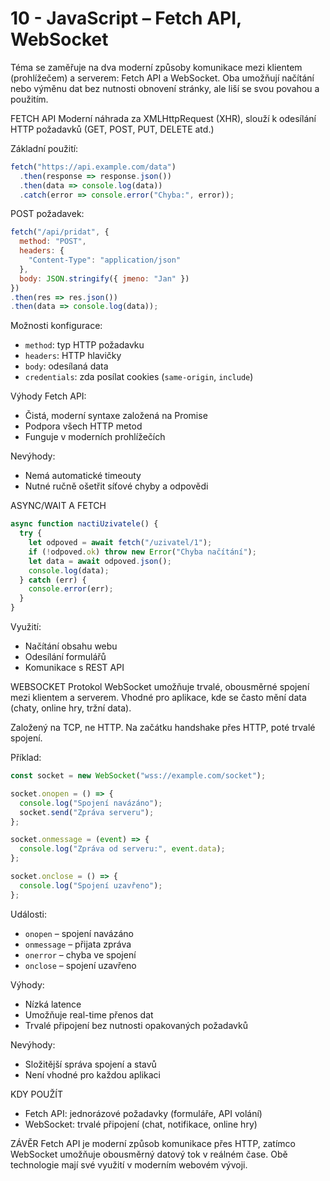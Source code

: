 # 10 - JavaScript – Fetch API, WebSocket
Téma se zaměřuje na dva moderní způsoby komunikace mezi klientem (prohlížečem) a serverem: Fetch API a WebSocket. Oba umožňují načítání nebo výměnu dat bez nutnosti obnovení stránky, ale liší se svou povahou a použitím.

FETCH API
Moderní náhrada za XMLHttpRequest (XHR), slouží k odesílání HTTP požadavků (GET, POST, PUT, DELETE atd.)

Základní použití:

```javascript
fetch("https://api.example.com/data")
  .then(response => response.json())
  .then(data => console.log(data))
  .catch(error => console.error("Chyba:", error));
```

POST požadavek:

```javascript
fetch("/api/pridat", {
  method: "POST",
  headers: {
    "Content-Type": "application/json"
  },
  body: JSON.stringify({ jmeno: "Jan" })
})
.then(res => res.json())
.then(data => console.log(data));
```

Možnosti konfigurace:

* `method`: typ HTTP požadavku
* `headers`: HTTP hlavičky
* `body`: odesílaná data
* `credentials`: zda posílat cookies (`same-origin`, `include`)

Výhody Fetch API:

* Čistá, moderní syntaxe založená na Promise
* Podpora všech HTTP metod
* Funguje v moderních prohlížečích

Nevýhody:

* Nemá automatické timeouty
* Nutné ručně ošetřit síťové chyby a odpovědi

ASYNC/WAIT A FETCH

```javascript
async function nactiUzivatele() {
  try {
    let odpoved = await fetch("/uzivatel/1");
    if (!odpoved.ok) throw new Error("Chyba načítání");
    let data = await odpoved.json();
    console.log(data);
  } catch (err) {
    console.error(err);
  }
}
```

Využití:

* Načítání obsahu webu
* Odesílání formulářů
* Komunikace s REST API

WEBSOCKET
Protokol WebSocket umožňuje trvalé, obousměrné spojení mezi klientem a serverem. Vhodné pro aplikace, kde se často mění data (chaty, online hry, tržní data).

Založený na TCP, ne HTTP. Na začátku handshake přes HTTP, poté trvalé spojení.

Příklad:

```javascript
const socket = new WebSocket("wss://example.com/socket");

socket.onopen = () => {
  console.log("Spojení navázáno");
  socket.send("Zpráva serveru");
};

socket.onmessage = (event) => {
  console.log("Zpráva od serveru:", event.data);
};

socket.onclose = () => {
  console.log("Spojení uzavřeno");
};
```

Události:

* `onopen` – spojení navázáno
* `onmessage` – přijata zpráva
* `onerror` – chyba ve spojení
* `onclose` – spojení uzavřeno

Výhody:

* Nízká latence
* Umožňuje real-time přenos dat
* Trvalé připojení bez nutnosti opakovaných požadavků

Nevýhody:

* Složitější správa spojení a stavů
* Není vhodné pro každou aplikaci

KDY POUŽÍT

* Fetch API: jednorázové požadavky (formuláře, API volání)
* WebSocket: trvalé připojení (chat, notifikace, online hry)

ZÁVĚR
Fetch API je moderní způsob komunikace přes HTTP, zatímco WebSocket umožňuje obousměrný datový tok v reálném čase. Obě technologie mají své využití v moderním webovém vývoji.